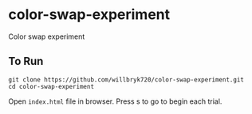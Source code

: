 # color-swap-experiment
Color swap experiment

## To Run
```
git clone https://github.com/willbryk720/color-swap-experiment.git
cd color-swap-experiment
```

Open `index.html` file in browser. Press s to go to begin each trial.
